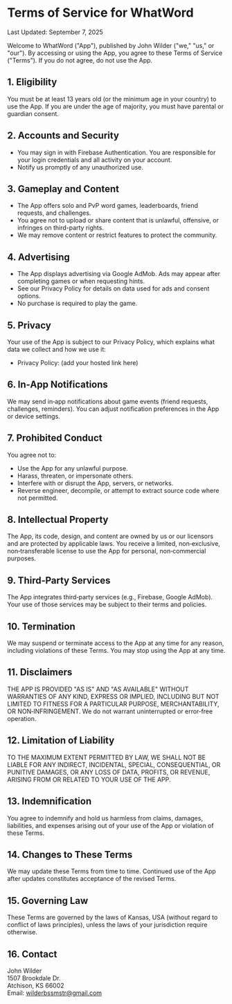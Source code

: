 # Terms of Service for WhatWord

Last Updated: September 7, 2025

Welcome to WhatWord ("App"), published by John Wilder ("we," "us," or "our"). By accessing or using the App, you agree to these Terms of Service ("Terms"). If you do not agree, do not use the App.

## 1. Eligibility
You must be at least 13 years old (or the minimum age in your country) to use the App. If you are under the age of majority, you must have parental or guardian consent.

## 2. Accounts and Security
- You may sign in with Firebase Authentication. You are responsible for your login credentials and all activity on your account.
- Notify us promptly of any unauthorized use.

## 3. Gameplay and Content
- The App offers solo and PvP word games, leaderboards, friend requests, and challenges.
- You agree not to upload or share content that is unlawful, offensive, or infringes on third-party rights.
- We may remove content or restrict features to protect the community.

## 4. Advertising
- The App displays advertising via Google AdMob. Ads may appear after completing games or when requesting hints.
- See our Privacy Policy for details on data used for ads and consent options.
- No purchase is required to play the game.

## 5. Privacy
Your use of the App is subject to our Privacy Policy, which explains what data we collect and how we use it:
- Privacy Policy: (add your hosted link here)

## 6. In‑App Notifications
We may send in‑app notifications about game events (friend requests, challenges, reminders). You can adjust notification preferences in the App or device settings.

## 7. Prohibited Conduct
You agree not to:
- Use the App for any unlawful purpose.
- Harass, threaten, or impersonate others.
- Interfere with or disrupt the App, servers, or networks.
- Reverse engineer, decompile, or attempt to extract source code where not permitted.

## 8. Intellectual Property
The App, its code, design, and content are owned by us or our licensors and are protected by applicable laws. You receive a limited, non‑exclusive, non‑transferable license to use the App for personal, non‑commercial purposes.

## 9. Third‑Party Services
The App integrates third‑party services (e.g., Firebase, Google AdMob). Your use of those services may be subject to their terms and policies.

## 10. Termination
We may suspend or terminate access to the App at any time for any reason, including violations of these Terms. You may stop using the App at any time.

## 11. Disclaimers
THE APP IS PROVIDED "AS IS" AND "AS AVAILABLE" WITHOUT WARRANTIES OF ANY KIND, EXPRESS OR IMPLIED, INCLUDING BUT NOT LIMITED TO FITNESS FOR A PARTICULAR PURPOSE, MERCHANTABILITY, OR NON‑INFRINGEMENT. We do not warrant uninterrupted or error‑free operation.

## 12. Limitation of Liability
TO THE MAXIMUM EXTENT PERMITTED BY LAW, WE SHALL NOT BE LIABLE FOR ANY INDIRECT, INCIDENTAL, SPECIAL, CONSEQUENTIAL, OR PUNITIVE DAMAGES, OR ANY LOSS OF DATA, PROFITS, OR REVENUE, ARISING FROM OR RELATED TO YOUR USE OF THE APP.

## 13. Indemnification
You agree to indemnify and hold us harmless from claims, damages, liabilities, and expenses arising out of your use of the App or violation of these Terms.

## 14. Changes to These Terms
We may update these Terms from time to time. Continued use of the App after updates constitutes acceptance of the revised Terms.

## 15. Governing Law
These Terms are governed by the laws of Kansas, USA (without regard to conflict of laws principles), unless the laws of your jurisdiction require otherwise.

## 16. Contact
John Wilder  
1507 Brookdale Dr.  
Atchison, KS 66002  
Email: wilderbssmstr@gmail.com










